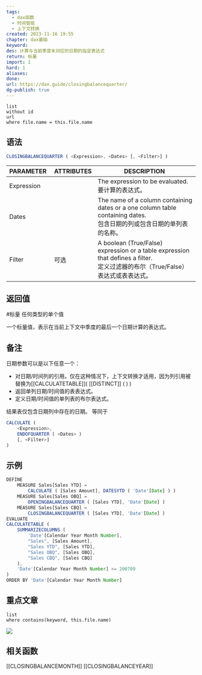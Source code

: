 ```yaml
---
tags:
  - dax函数
  - 时间智能
  - 上下文转换
created: 2023-11-16 19:55
chapter: dax基础
keyword: 
des: 计算与当前季度末对应的日期的指定表达式
return: 标量
import: 1
hard: 1
aliases: 
done: 
url: https://dax.guide/closingbalancequarter/
dg-publish: true
---
```


```dataview
list 
without id
url
where file.name = this.file.name
```


## 语法

```js
CLOSINGBALANCEQUARTER ( <Expression>, <Dates> [, <Filter>] )
```

|PARAMETER |ATTRIBUTES|DESCRIPTION |
|---|---|---|
|Expression||The expression to be evaluated.  <br>要计算的表达式。|
|Dates ||The name of a column containing dates or a one column table containing dates.  <br>包含日期的列或包含日期的单列表的名称。|
|Filter | 可选|A boolean (True/False) expression or a table expression that defines a filter.  <br>定义过滤器的布尔（True/False）表达式或表表达式。|

## 返回值
 #标量 任何类型的单个值

一个标量值，表示在当前上下文中季度的最后一个日期计算的表达式。
## 备注

日期参数可以是以下任意一个：
- 对日期/时间列的引用。仅在这种情况下，上下文转换才适用，因为列引用被替换为[[CALCULATETABLE]]( [[DISTINCT]] ( <Dates> ) )  
- 返回单列日期/时间值的表表达式。
- 定义日期/时间值的单列表的布尔表达式。

结果表仅包含日期列中存在的日期。
等同于
```js
CALCULATE (
    <Expression>,
    ENDOFQUARTER ( <Dates> )
    [, <Filter>]
)
```

## 示例

```js
DEFINE
    MEASURE Sales[Sales YTD] =
        CALCULATE ( [Sales Amount], DATESYTD ( 'Date'[Date] ) )
    MEASURE Sales[Sales OBQ] =
        OPENINGBALANCEQUARTER ( [Sales YTD], 'Date'[Date] )
    MEASURE Sales[Sales CBQ] =
        CLOSINGBALANCEQUARTER ( [Sales YTD], 'Date'[Date] )
EVALUATE
CALCULATETABLE (
    SUMMARIZECOLUMNS (
        'Date'[Calendar Year Month Number],
        "Sales", [Sales Amount],
        "Sales YTD", [Sales YTD],
        "Sales OBQ", [Sales OBQ],
        "Sales CBQ", [Sales CBQ]
    ),
    'Date'[Calendar Year Month Number] <= 200709
)
ORDER BY 'Date'[Calendar Year Month Number]
```

## 重点文章
```dataview
list
where contains(keyword, this.file.name)
```
![](https://s2.loli.net/2023/11/16/YGJdi7OBDbsPARr.png)

## 相关函数

[[CLOSINGBALANCEMONTH]]
[[CLOSINGBALANCEYEAR]] 